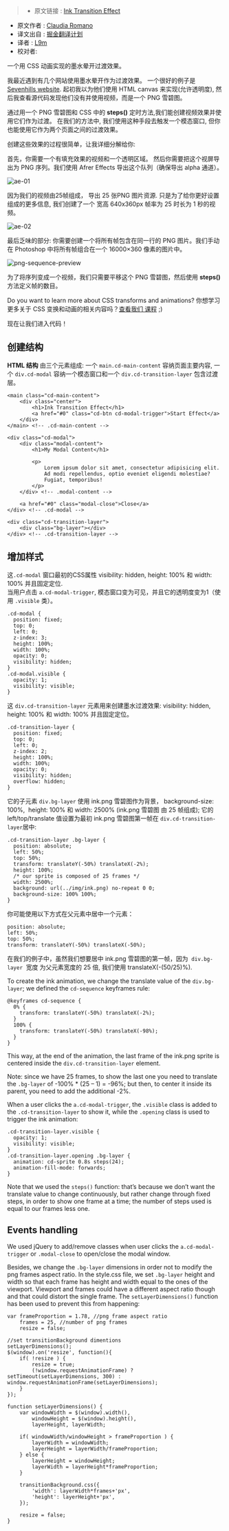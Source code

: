 >* 原文链接 : [Ink Transition Effect](https://codyhouse.co/gem/ink-transition-effect/)
* 原文作者 : [Claudia Romano](https://twitter.com/romano_cla)
* 译文出自 : [掘金翻译计划](https://github.com/xitu/gold-miner)
* 译者 : [L9m](https://github.com/L9m)
* 校对者:


一个用 CSS 动画实现的墨水晕开过渡效果。

我最近遇到有几个网站使用墨水晕开作为过渡效果。 一个很好的例子是 [Sevenhills website](http://www.sevenhillswholefoods.com/experience/). 起初我以为他们使用 HTML canvas 来实现(允许透明度), 然后我查看源代码发现他们没有并使用视频，而是一个 PNG 雪碧图。

通过用一个 PNG 雪碧图和 CSS 中的 **steps()** 定时方法,我们能创建视频效果并使用它们作为过渡。 在我们的方法中, 我们使用这种手段去触发一个模态窗口, 但你也能使用它作为两个页面之间的过渡效果。

创建这些效果的过程很简单，让我详细分解给你:

首先，你需要一个有填充效果的视频和一个透明区域。 然后你需要把这个视屏导出为 PNG 序列。我们使用 Afrer Effects 导出这个队列（确保导出 alpha 通道）。

![ae-01](https://0bf196087c14ed19d1f11cf1-ambercreativelab.netdna-ssl.com/wp-content/uploads/2016/03/ae-01.png)

因为我们的视频由25帧组成， 导出 25 张PNG 图片资源. 只是为了给你更好设置组成的更多信息, 我们创建了一个 宽高 640x360px 帧率为 25 时长为 1 秒的视频。

![ae-02](https://0bf196087c14ed19d1f11cf1-ambercreativelab.netdna-ssl.com/wp-content/uploads/2016/03/ae-02.png)

最后乏味的部分: 你需要创建一个将所有帧包含在同一行的 PNG 图片。我们手动在 Photoshop 中将所有帧组合在一个 16000×360 像素的图片中。

![png-sequence-preview](https://0bf196087c14ed19d1f11cf1-ambercreativelab.netdna-ssl.com/wp-content/uploads/2016/03/png-sequence-preview.png)

为了将序列变成一个视频，我们只需要平移这个 PNG 雪碧图，然后使用 **steps()** 方法定义帧的数目。

Do you want to learn more about CSS transforms and animations? 你想学习更多关于 CSS 变换和动画的相关内容吗？[查看我们 课程](https://codyhouse.co/course/mastering-css-transitions-transformations-animations/) ;)

现在让我们进入代码！

## 创建结构

 **HTML 结构** 由三个元素组成: 一个 `main.cd-main-content` 容纳页面主要内容, 一个 `div.cd-modal` 容纳一个模态窗口和一个 `div.cd-transition-layer` 包含过渡层。

    <main class="cd-main-content">
        <div class="center">
            <h1>Ink Transition Effect</h1>
            <a href="#0" class="cd-btn cd-modal-trigger">Start Effect</a>
        </div>
    </main> <!-- .cd-main-content -->

    <div class="cd-modal">
        <div class="modal-content">
            <h1>My Modal Content</h1>

            <p>
                Lorem ipsum dolor sit amet, consectetur adipisicing elit. 
                Ad modi repellendus, optio eveniet eligendi molestiae? 
                Fugiat, temporibus! 
            </p>
        </div> <!-- .modal-content -->

        <a href="#0" class="modal-close">Close</a>
    </div> <!-- .cd-modal -->

    <div class="cd-transition-layer"> 
        <div class="bg-layer"></div>
    </div> <!-- .cd-transition-layer -->

## 增加样式

这`.cd-modal` 窗口最初的CSS属性 visibility: hidden, height: 100% 和 width: 100% 并且固定定位.  
当用户点击 `a.cd-modal-trigger`, 模态窗口变为可见，并且它的透明度变为1（使用 `.visible` 类）。

    .cd-modal {
      position: fixed;
      top: 0;
      left: 0;
      z-index: 3;
      height: 100%;
      width: 100%;
      opacity: 0;
      visibility: hidden;
    }
    .cd-modal.visible {
      opacity: 1;
      visibility: visible;
    }

这 `div.cd-transition-layer` 元素用来创建墨水过渡效果:  visibility: hidden, height: 100% 和 width: 100% 并且固定定位。

    .cd-transition-layer {
      position: fixed;
      top: 0;
      left: 0;
      z-index: 2;
      height: 100%;
      width: 100%;
      opacity: 0;
      visibility: hidden;
      overflow: hidden;
    }

它的子元素 `div.bg-layer` 使用 ink.png 雪碧图作为背景， background-size: 100%,  height: 100% 和 width: 2500% (ink.png 雪碧图 由 25 帧组成); 它的 left/top/translate 值设置为最初 ink.png 雪碧图第一帧在 `div.cd-transition-layer`居中:

    .cd-transition-layer .bg-layer {
      position: absolute;
      left: 50%;
      top: 50%;
      transform: translateY(-50%) translateX(-2%);
      height: 100%;
      /* our sprite is composed of 25 frames */
      width: 2500%;
      background: url(../img/ink.png) no-repeat 0 0;
      background-size: 100% 100%;
    }

你可能使用以下方式在父元素中居中一个元素：

    position: absolute;
    left: 50%;
    top: 50%;
    transform: translateY(-50%) translateX(-50%);

在我们的例子中，虽然我们想要居中 ink.png 雪碧图的第一帧，因为  `div.bg-layer`  宽度 为父元素宽度的 25 倍, 我们使用 translateX(-(50/25)%).

To create the ink animation, we change the translate value of the `div.bg-layer`; we defined the `cd-sequence` keyframes rule:

    @keyframes cd-sequence {
      0% {
        transform: translateY(-50%) translateX(-2%);
      }
      100% {
        transform: translateY(-50%) translateX(-98%);
      }
    }

This way, at the end of the animation, the last frame of the ink.png sprite is centered inside the `div.cd-transition-layer` element.

Note: since we have 25 frames, to show the last one you need to translate the `.bg-layer` of -100% * (25 – 1) = -96%; but then, to center it inside its parent, you need to add the additional -2%.

When a user clicks the `a.cd-modal-trigger`, the `.visible` class is added to the `.cd-transition-layer` to show it, while the `.opening` class is used to trigger the ink animation:

    .cd-transition-layer.visible {
      opacity: 1;
      visibility: visible;
    }
    .cd-transition-layer.opening .bg-layer {
      animation: cd-sprite 0.8s steps(24);
      animation-fill-mode: forwards;
    }

Note that we used the `steps()` function: that’s because we don’t want the translate value to change continuously, but rather change through fixed steps, in order to show one frame at a time; the number of steps used is equal to our frames less one.

## Events handling

We used jQuery to add/remove classes when user clicks the `a.cd-modal-trigger` or `.modal-close` to open/close the modal window.

Besides, we change the `.bg-layer` dimensions in order not to modify the png frames aspect ratio. In the style.css file, we set `.bg-layer` height and width so that each frame has height and width equal to the ones of the viewport. Viewport and frames could have a different aspect ratio though and that could distort the single frame. The `setLayerDimensions()` function has been used to prevent this from happening:

    var frameProportion = 1.78, //png frame aspect ratio
        frames = 25, //number of png frames
        resize = false;

    //set transitionBackground dimentions
    setLayerDimensions();
    $(window).on('resize', function(){
        if( !resize ) {
            resize = true;
            (!window.requestAnimationFrame) ? setTimeout(setLayerDimensions, 300) : window.requestAnimationFrame(setLayerDimensions);
        }
    });

    function setLayerDimensions() {
        var windowWidth = $(window).width(),
            windowHeight = $(window).height(),
            layerHeight, layerWidth;

        if( windowWidth/windowHeight > frameProportion ) {
            layerWidth = windowWidth;
            layerHeight = layerWidth/frameProportion;
        } else {
            layerHeight = windowHeight;
            layerWidth = layerHeight*frameProportion;
        }

        transitionBackground.css({
            'width': layerWidth*frames+'px',
            'height': layerHeight+'px',
        });

        resize = false;
    }




</div>

</div>
